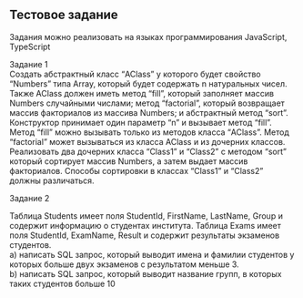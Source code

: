 ## Тестовое задание

Задания можно реализовать на языках программирования JavaScript, TypeScript

Задание 1 <br>
Создать абстрактный класс “AClass” у которого будет свойство “Numbers” типа Array, который будет содержать n натуральных чисел. Также AClass должен иметь метод “fill”, который заполняет массив Numbers случайными числами; метод “factorial”, который возвращает
массив факториалов из массива Numbers; и абстрактный метод “sort”. Конструктор принимает один параметр “n” и вызывает метод “fill”. Метод “fill” можно вызывать только из методов класса “AClass”. Метод “factorial” может вызываться из класса AClass и из дочерних классов.
Реализовать два дочерних класса “Class1” и “Class2” с методом “sort” который сортирует массив Numbers, а затем выдает массив факториалов. Способы сортировки в классах “Class1” и “Class2” должны различаться.

Задание 2 <br>

Таблица Students имеет поля StudentId, FirstName, LastName, Group и содержит информацию о студентах института. Таблица Exams имеет поля StudentId, ExamName, Result и содержит результаты экзаменов студентов. <br>
a) написать SQL запрос, который выводит имена и фамилии студентов у которых больше двух экзаменов с результатом меньше 3. <br>
b) написать SQL запрос, который выводит название групп, в которых таких студентов больше 10
